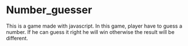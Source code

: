 # Number_guesser

This is a game made with javascript. In this game, player have to guess a number. If he can guess it right he will win otherwise the result will be different.
